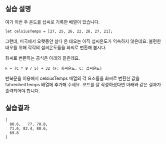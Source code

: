 ## 실습 설명
여기 이번 주 온도를 섭씨로 기록한 배열이 있습니다.

```
let celsiusTemps = [27, 25, 26, 22, 28, 27, 21];
```

그런데, 미국에서 오랫동안 살다 온 태오는 아직 섭씨온도가 익숙하지 않은데요. 불편한 태오를 위해 각각의 섭씨온도들을 화씨로 변환해 봅시다.

화씨로 변환하는 공식은 아래와 같은데요.

```
F = (C * 9 / 5) + 32 (F: 화씨온도, C: 섭씨온도)
```

반복문을 이용해서 celsiusTemps 배열의 각 요소들을 화씨로 변환한 값을 fahrenheitTemps 배열에 추가해 주세요. 코드를 잘 작성하셨다면 아래와 같은 결과가 출력되어야 합니다.


## 실습결과

```
[
  80.6,   77, 78.8,
  71.6, 82.4, 80.6,
  69.8
]
```
